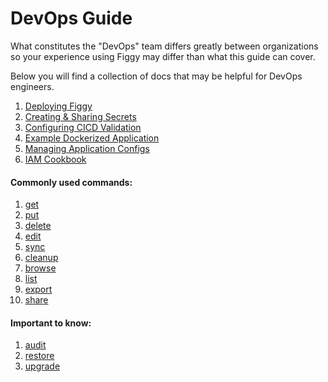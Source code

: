 # DevOps Guide

What constitutes the "DevOps" team differs greatly between organizations so your experience using Figgy may differ
than what this guide can cover.


Below you will find a collection of docs that may be helpful for DevOps engineers.

1. [Deploying Figgy](/docs/figgy-cloud/index/)
1. [Creating & Sharing Secrets](/docs/user-guides/how-to/share-secrets/)
1. [Configuring CICD Validation](/docs/user-guides/how-to/cicd-validation/)
1. [Example Dockerized Application](https://github.com/figtools/figgy.python-reference)
1. [Managing Application Configs](/docs/user-guides/how-to/manage-application-configs/)
1. [IAM Cookbook](/docs/advanced/iam-cookbook/)


#### Commonly used commands:

1. [get](/docs/commands/config/get/)
1. [put](/docs/commands/config/put/)
1. [delete](/docs/commands/config/delete/)
1. [edit](/docs/commands/config/edit/)
1. [sync](/docs/commands/config/sync/)
1. [cleanup](/docs/commands/config/cleanup/)
1. [browse](/docs/commands/config/browse/)
1. [list](/docs/commands/config/list/)
1. [export](/docs/commands/iam/export/)
1. [share](/docs/commands/iam/share/)

#### Important to know:

1. [audit](/docs/commands/config/audit/)
1. [restore](/docs/commands/config/restore/)
1. [upgrade](/docs/commands/other/upgrade/)
